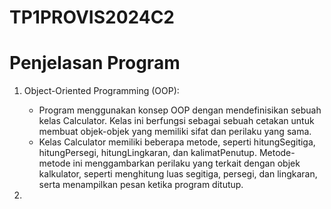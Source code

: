 # TP1PROVIS2024C2

# Penjelasan Program

1. Object-Oriented Programming (OOP):
   - Program menggunakan konsep OOP dengan mendefinisikan sebuah kelas Calculator. Kelas ini berfungsi sebagai sebuah cetakan untuk membuat objek-objek yang memiliki sifat dan perilaku yang sama.
   - Kelas Calculator memiliki beberapa metode, seperti hitungSegitiga, hitungPersegi, hitungLingkaran, dan kalimatPenutup. Metode-metode ini menggambarkan perilaku yang terkait dengan objek kalkulator, seperti menghitung luas segitiga, persegi, dan lingkaran, serta menampilkan pesan ketika program ditutup.

2. 
